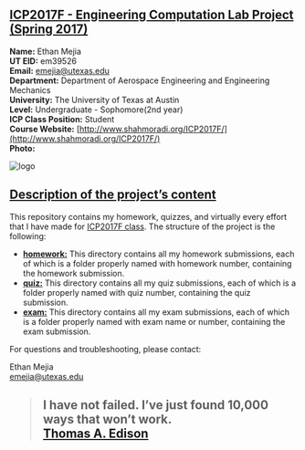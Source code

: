 <h2 id="firstHead"><a href="#firstHead">ICP2017F - Engineering Computation Lab Project (Spring 2017)</a></h2>

**Name:** Ethan Mejia<br>
**UT EID:** em39526<br>
**Email:** emejia@utexas.edu<br>
**Department:** Department of Aerospace Engineering and Engineering Mechanics<br>
**University:** The University of Texas at Austin<br>
**Level:** Undergraduate - Sophomore(2nd year)<br>
**ICP Class Position:** Student<br>
**Course Website:** [http://www.shahmoradi.org/ICP2017F/](http://www.shahmoradi.org/ICP2017F/)<br>
**Photo:** 

![logo](http://i.imgur.com/hfyeQmv.jpg)

## [Description of the project’s content](#secondHead)

This repository contains my homework, quizzes, and virtually every effort that I have made for [ICP2017F class](http://www.shahmoradi.org/ICP2017F/). The structure of the project is the following:

*   **[homework:](https://github.com/mufc1111/COE301/tree/master/homework)** This directory contains all my homework submissions, each of which is a folder properly named with homework number, containing the homework submission.
*   **[quiz:](https://github.com/mufc1111/COE301/tree/master/quiz)** This directory contains all my quiz submissions, each of which is a folder properly named with quiz number, containing the quiz submission.
*   **[exam:](https://github.com/mufc1111/COE301/tree/master/exam)** This directory contains all my exam submissions, each of which is a folder properly named with exam name or number, containing the exam submission.

For questions and troubleshooting, please contact:

Ethan Mejia<br>
emejia@utexas.edu

<h2>
    <blockquote>
        <p>
            I have not failed. I’ve just found 10,000 ways that won’t work.
            <br />
            <a href="https://en.wikipedia.org/wiki/Thomas_Edison">Thomas A. Edison</a>
        </p>
    </blockquote>
</h2>
